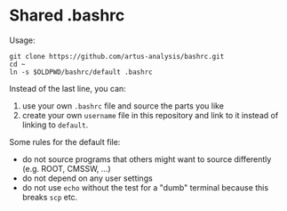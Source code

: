 Shared .bashrc
==============

Usage:

    git clone https://github.com/artus-analysis/bashrc.git
    cd ~
    ln -s $OLDPWD/bashrc/default .bashrc

Instead of the last line, you can:

1. use your own `.bashrc` file and source the parts you like
2. create your own `username` file in this repository and
   link to it instead of linking to `default`.


Some rules for the default file:
- do not source programs that others might want to source differently (e.g. ROOT, CMSSW, ...)
- do not depend on any user settings
- do not use `echo` without the test for a "dumb" terminal because this breaks `scp` etc.